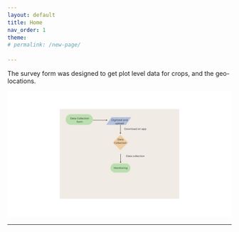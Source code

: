 ```yaml
---
layout: default
title: Home
nav_order: 1
theme: 
# permalink: /new-page/

---
```


The survey form was designed to get plot level data for crops, and the geo-locations. 

![prcess](/uploads/image_screenshots/process.jpg)

---
